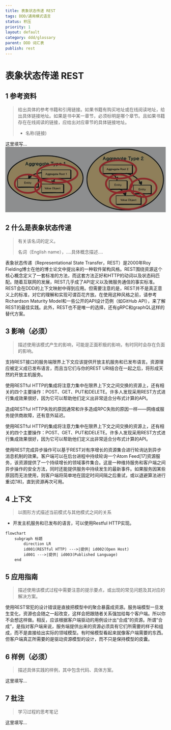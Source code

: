 ```yaml
---
title: 表象状态传递 REST
tags: DDD/通用模式语言
status: 积压
priority: 1
layout: default
category: ddd/glossary
parent: DDD 词汇表
publish: rest
---
```


# 表象状态传递 REST

## 1 参考资料

>给出具体的参考书籍和引用链接。如果书籍有购买地址或在线阅读地址，给出具体链接地址。如果是书中某一章节，必须标明是哪个章节。且如果书籍存在在线阅读的链接，应给出对应章节的具体链接地址。
>
> - 名称(链接)

这里填写...![聚合图例1.png](../../../assets/images/%E8%81%9A%E5%90%88%E5%9B%BE%E4%BE%8B1.png)

## 2 什么是表象状态传递

> 有关该名词的定义。
> 
> 名词（English name），....具体概念描述....

表象状态传递（Representational State Transfer，REST）是2000年Roy Fielding博士在他的博士论文中提出来的一种软件架构风格。REST围绕资源这个核心概念定义了一套标准的方法，而这套方法正好和HTTP的动词以及状态码匹配。随着互联网的发展，REST几乎成了API定义以及微服务通信的事实标准。REST会在DDD的上下文映射中得到应用。但需要注意的是，REST并不是真正意义上的标准，对它的理解和实现可谓百花齐放。在使用这种风格之前，请参考Richardson Maturity Model和一些公开的API设计范例（如GitHub API），来了解REST的最佳实践。此外，REST也不是唯一的选择，还有gRPC和graphQL这样的替代方案。

## 3 影响（必须）

> 描述使用该模式产生的影响，可能是正面积极的影响，有时同时会存在负面的影响。

支持REST接口的服务端限界上下文应该提供开放主机服务和已发布语言。资源理应被定义成已发布语言，而且当它们与你的REST URI结合在一起之后，将形成天然的开放主机服务。

使用RESTful HTTP的集成将注意力集中在限界上下文之间交换的资源上，还有相关的四个主要操作：POST、GET、PUT和DELETE。许多人发现采用REST方式进行集成效果很好，因为它可以帮助他们定义出非常适合分布式计算的API。

造成RESTful HTTP失败的原因通常和许多造成RPC失败的原因一样——网络或服务提供商故障，还有意外延迟。

使用RESTful HTTP的集成将注意力集中在限界上下文之间交换的资源上，还有相关的四个主要操作：POST、GET、PUT和DELETE。许多人发现采用REST方式进行集成效果很好，因为它可以帮助他们定义出非常适合分布式计算的API。

使用REST完成异步操作可以基于REST对有序增长的资源集合进行轮询达到异步消息机制的效果。客户端可以在后台进程中持续轮询一个Atom Feed[17]资源服务，该资源提供了一个持续增长的领域事件集合。这是一种维持服务和客户端之间异步操作的安全方法，同时还能提供服务中持续发生的最新事件。如果服务因某些原因而无法使用，则客户端将简单地在固定时间间隔之后重试，或以退避算法进行重试[18]，直到资源再次可用。

## 4 上下文
> 以图形方式描述当前模式与其他模式之间的关系

- 开发主机服务和已发布的语言，可以使用Restful HTTP实现。

```mermaid
flowchart
	subgraph 标题
		direction LR
		id001(RESTful HTTP) --->|提供| id002(Open Host)
		id001 --->|提供| id003(Published Language)
	end
```

## 5 应用指南

> 描述使用该模式过程中需要注意的提示要点，或出现的常见问题及其对应的解决方案。

使用REST常犯的设计错误是直接把模型中的聚合暴露成资源。服务端模型一旦发生变化，资源也会随之一起改变，这样会把跟随者关系强加给每个客户端。所以你不会想这样做。相反，应该根据客户端驱动的用例设计出“合成”的资源。所谓“合成”，是指对客户端来说，服务端提供出来的资源必须具有它们所需要的样子和组成，而不是直接给出实际的领域模型。有时候模型看起来就像客户端需要的东西。但客户端真正所需要的是驱动资源模型的设计，而不只是保持模型的皮囊。

## 6 样例（必须）

> 描述具体实践的样例，其中包含代码、具体方案。

这里填写...

## 7 批注

> 学习过程的思考笔记

这里填写...

